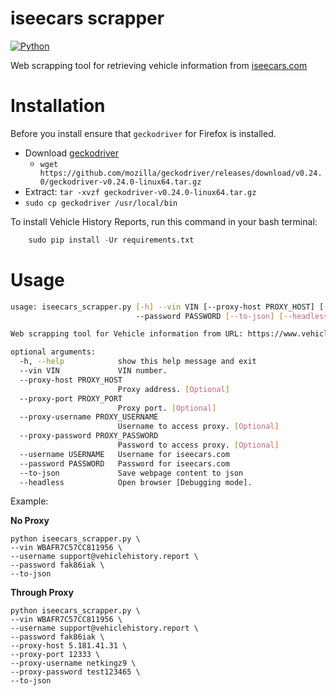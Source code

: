
# iseecars scrapper

[![Python](https://img.shields.io/badge/Python-3.6%2B-red.svg)](https://www.python.org/downloads/)

Web scrapping tool for retrieving vehicle information from [iseecars.com](iseecars.com)

# Installation

Before you install ensure that `geckodriver` for Firefox is installed.

 - Download [geckodriver](https://github.com/mozilla/geckodriver)
	 -  ```wget https://github.com/mozilla/geckodriver/releases/download/v0.24.0/geckodriver-v0.24.0-linux64.tar.gz```
- Extract: ```tar -xvzf geckodriver-v0.24.0-linux64.tar.gz```
-  `sudo cp geckodriver /usr/local/bin`

To install Vehicle History Reports, run this command in your bash terminal:

```python
    sudo pip install -Ur requirements.txt
```

# Usage

```bash
usage: iseecars_scrapper.py [-h] --vin VIN [--proxy-host PROXY_HOST] [--proxy-port PROXY_PORT] [--proxy-username PROXY_USERNAME] [--proxy-password PROXY_PASSWORD] --username USERNAME
                            --password PASSWORD [--to-json] [--headless]

Web scrapping tool for Vehicle information from URL: https://www.vehiclehistory.com

optional arguments:
  -h, --help            show this help message and exit
  --vin VIN             VIN number.
  --proxy-host PROXY_HOST
                        Proxy address. [Optional]
  --proxy-port PROXY_PORT
                        Proxy port. [Optional]
  --proxy-username PROXY_USERNAME
                        Username to access proxy. [Optional]
  --proxy-password PROXY_PASSWORD
                        Password to access proxy. [Optional]
  --username USERNAME   Username for iseecars.com
  --password PASSWORD   Password for iseecars.com
  --to-json             Save webpage content to json
  --headless            Open browser [Debugging mode].
```

Example:

**No Proxy**
```
python iseecars_scrapper.py \
--vin WBAFR7C57CC811956 \
--username support@vehiclehistory.report \
--password fak86iak \
--to-json
```

**Through Proxy**
```
python iseecars_scrapper.py \
--vin WBAFR7C57CC811956 \
--username support@vehiclehistory.report \
--password fak86iak \
--proxy-host 5.181.41.31 \
--proxy-port 12333 \
--proxy-username netkingz9 \
--proxy-password test123465 \
--to-json
```

